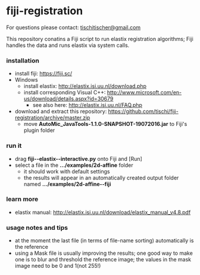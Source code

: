# fiji-registration

For questions please contact: tischitischer@gmail.com

This repository conatins a Fiji script to run elastix registration algorithms; Fiji handles the data and runs elastix via system calls.

### installation

- install fiji: https://fiji.sc/
- Windows
  - install elastix: http://elastix.isi.uu.nl/download.php
  - install corresponding Visual C++: http://www.microsoft.com/en-us/download/details.aspx?id=30679
    - see also here: http://elastix.isi.uu.nl/FAQ.php
- download and extract this repository: https://github.com/tischi/fiji-registration/archive/master.zip
  - move __AutoMic_JavaTools-1.1.0-SNAPSHOT-19072016.jar__ to Fiji's plugin folder

### run it

- drag __fiji--elastix--interactive.py__ onto Fiji and [Run]
- select a file in the __.../examples/2d-affine__ folder 
  - it should work with default settings
  - the results will appear in an automatically created output folder named __.../examples/2d-affine--fiji__

### learn more

- elastix manual: http://elastix.isi.uu.nl/download/elastix_manual_v4.8.pdf

### usage notes and tips

- at the moment the last file (in terms of file-name sorting) automatically is the reference
- using a Mask file is usually improving the results; one good way to make one is to blur and threshold the reference image; the values in the mask image need to be 0 and 1(not 255!)
